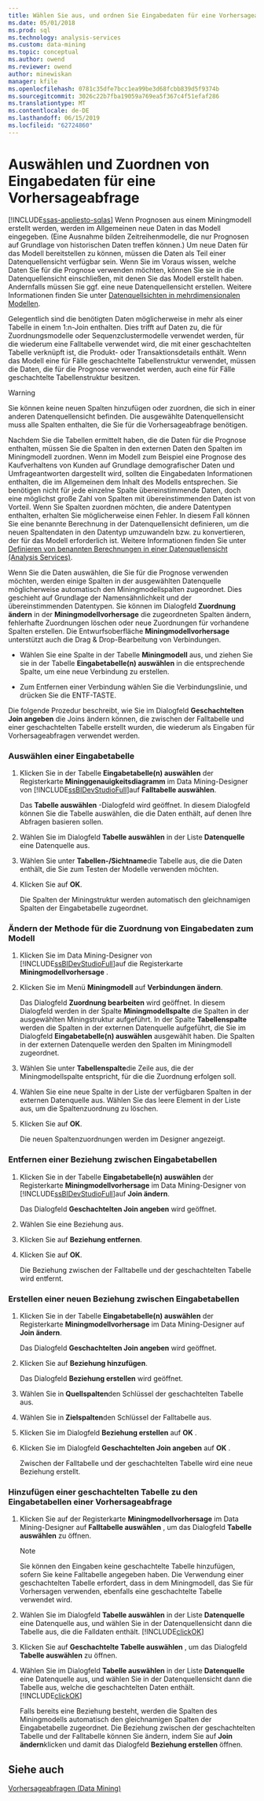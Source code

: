```yaml
---
title: Wählen Sie aus, und ordnen Sie Eingabedaten für eine Vorhersageabfrage | Microsoft-Dokumentation
ms.date: 05/01/2018
ms.prod: sql
ms.technology: analysis-services
ms.custom: data-mining
ms.topic: conceptual
ms.author: owend
ms.reviewer: owend
author: minewiskan
manager: kfile
ms.openlocfilehash: 0781c35dfe7bcc1ea99be3d68fcbb839d5f9374b
ms.sourcegitcommit: 3026c22b7fba19059a769ea5f367c4f51efaf286
ms.translationtype: MT
ms.contentlocale: de-DE
ms.lasthandoff: 06/15/2019
ms.locfileid: "62724860"
---
```

# <a name="choose-and-map-input-data-for-a-prediction-query"></a>Auswählen und Zuordnen von Eingabedaten für eine Vorhersageabfrage
[!INCLUDE[ssas-appliesto-sqlas](../../includes/ssas-appliesto-sqlas.md)]
  Wenn Prognosen aus einem Miningmodell erstellt werden, werden im Allgemeinen neue Daten in das Modell eingegeben. (Eine Ausnahme bilden Zeitreihenmodelle, die nur Prognosen auf Grundlage von historischen Daten treffen können.) Um neue Daten für das Modell bereitstellen zu können, müssen die Daten als Teil einer Datenquellensicht verfügbar sein. Wenn Sie im Voraus wissen, welche Daten Sie für die Prognose verwenden möchten, können Sie sie in die Datenquellensicht einschließen, mit denen Sie das Modell erstellt haben. Andernfalls müssen Sie ggf. eine neue Datenquellensicht erstellen. Weitere Informationen finden Sie unter [Datenquellsichten in mehrdimensionalen Modellen](../../analysis-services/multidimensional-models/data-source-views-in-multidimensional-models.md).  
  
 Gelegentlich sind die benötigten Daten möglicherweise in mehr als einer Tabelle in einem 1:n-Join enthalten. Dies trifft auf Daten zu, die für Zuordnungsmodelle oder Sequenzclustermodelle verwendet werden, für die wiederum eine Falltabelle verwendet wird, die mit einer geschachtelten Tabelle verknüpft ist, die Produkt- oder Transaktionsdetails enthält. Wenn das Modell eine für Fälle geschachtelte Tabellenstruktur verwendet, müssen die Daten, die für die Prognose verwendet werden, auch eine für Fälle geschachtelte Tabellenstruktur besitzen.  
  
> [!WARNING]  
>  Sie können keine neuen Spalten hinzufügen oder zuordnen, die sich in einer anderen Datenquellensicht befinden. Die ausgewählte Datenquellensicht muss alle Spalten enthalten, die Sie für die Vorhersageabfrage benötigen.  
  
 Nachdem Sie die Tabellen ermittelt haben, die die Daten für die Prognose enthalten, müssen Sie die Spalten in den externen Daten den Spalten im Miningmodell zuordnen. Wenn im Modell zum Beispiel eine Prognose des Kaufverhaltens von Kunden auf Grundlage demografischer Daten und Umfrageantworten dargestellt wird, sollten die Eingabedaten Informationen enthalten, die im Allgemeinen dem Inhalt des Modells entsprechen. Sie benötigen nicht für jede einzelne Spalte übereinstimmende Daten, doch eine möglichst große Zahl von Spalten mit übereinstimmenden Daten ist von Vorteil. Wenn Sie Spalten zuordnen möchten, die andere Datentypen enthalten, erhalten Sie möglicherweise einen Fehler. In diesem Fall können Sie eine benannte Berechnung in der Datenquellensicht definieren, um die neuen Spaltendaten in den Datentyp umzuwandeln bzw. zu konvertieren, der für das Modell erforderlich ist. Weitere Informationen finden Sie unter [Definieren von benannten Berechnungen in einer Datenquellensicht &#40;Analysis Services&#41;](../../analysis-services/multidimensional-models/define-named-calculations-in-a-data-source-view-analysis-services.md).  
  
 Wenn Sie die Daten auswählen, die Sie für die Prognose verwenden möchten, werden einige Spalten in der ausgewählten Datenquelle möglicherweise automatisch den Miningmodellspalten zugeordnet. Dies geschieht auf Grundlage der Namensähnlichkeit und der übereinstimmenden Datentypen. Sie können im Dialogfeld **Zuordnung ändern** in der **Miningmodellvorhersage** die zugeordneten Spalten ändern, fehlerhafte Zuordnungen löschen oder neue Zuordnungen für vorhandene Spalten erstellen. Die Entwurfsoberfläche **Miningmodellvorhersage** unterstützt auch die Drag &amp; Drop-Bearbeitung von Verbindungen.  
  
-   Wählen Sie eine Spalte in der Tabelle **Miningmodell** aus, und ziehen Sie sie in der Tabelle **Eingabetabelle(n) auswählen** in die entsprechende Spalte, um eine neue Verbindung zu erstellen.  
  
-   Zum Entfernen einer Verbindung wählen Sie die Verbindungslinie, und drücken Sie die ENTF-TASTE.  
  
 Die folgende Prozedur beschreibt, wie Sie im Dialogfeld **Geschachtelten Join angeben** die Joins ändern können, die zwischen der Falltabelle und einer geschachtelten Tabelle erstellt wurden, die wiederum als Eingaben für Vorhersageabfragen verwendet werden.  
  
### <a name="select-an-input-table"></a>Auswählen einer Eingabetabelle  
  
1.  Klicken Sie in der Tabelle **Eingabetabelle(n) auswählen** der Registerkarte **Mininggenauigkeitsdiagramm** im Data Mining-Designer von [!INCLUDE[ssBIDevStudioFull](../../includes/ssbidevstudiofull-md.md)]auf **Falltabelle auswählen**.  
  
     Das **Tabelle auswählen** -Dialogfeld wird geöffnet. In diesem Dialogfeld können Sie die Tabelle auswählen, die die Daten enthält, auf denen Ihre Abfragen basieren sollen.  
  
2.  Wählen Sie im Dialogfeld **Tabelle auswählen** in der Liste **Datenquelle** eine Datenquelle aus.  
  
3.  Wählen Sie unter **Tabellen-/Sichtname**die Tabelle aus, die die Daten enthält, die Sie zum Testen der Modelle verwenden möchten.  
  
4.  Klicken Sie auf **OK**.  
  
     Die Spalten der Miningstruktur werden automatisch den gleichnamigen Spalten der Eingabetabelle zugeordnet.  
  
### <a name="change-the-way-that-input-data-is-mapped-to-the-model"></a>Ändern der Methode für die Zuordnung von Eingabedaten zum Modell  
  
1.  Klicken Sie im Data Mining-Designer von [!INCLUDE[ssBIDevStudioFull](../../includes/ssbidevstudiofull-md.md)]auf die Registerkarte **Miningmodellvorhersage** .  
  
2.  Klicken Sie im Menü **Miningmodell** auf **Verbindungen ändern**.  
  
     Das Dialogfeld **Zuordnung bearbeiten** wird geöffnet. In diesem Dialogfeld werden in der Spalte **Miningmodellspalte** die Spalten in der ausgewählten Miningstruktur aufgeführt. In der Spalte **Tabellenspalte** werden die Spalten in der externen Datenquelle aufgeführt, die Sie im Dialogfeld **Eingabetabelle(n) auswählen** ausgewählt haben. Die Spalten in der externen Datenquelle werden den Spalten im Miningmodell zugeordnet.  
  
3.  Wählen Sie unter **Tabellenspalte**die Zeile aus, die der Miningmodellspalte entspricht, für die die Zuordnung erfolgen soll.  
  
4.  Wählen Sie eine neue Spalte in der Liste der verfügbaren Spalten in der externen Datenquelle aus. Wählen Sie das leere Element in der Liste aus, um die Spaltenzuordnung zu löschen.  
  
5.  Klicken Sie auf **OK**.  
  
     Die neuen Spaltenzuordnungen werden im Designer angezeigt.  
  
### <a name="remove-a-relationship-between-input-tables"></a>Entfernen einer Beziehung zwischen Eingabetabellen  
  
1.  Klicken Sie in der Tabelle **Eingabetabelle(n) auswählen** der Registerkarte **Miningmodellvorhersage** im Data Mining-Designer von [!INCLUDE[ssBIDevStudioFull](../../includes/ssbidevstudiofull-md.md)]auf **Join ändern**.  
  
     Das Dialogfeld **Geschachtelten Join angeben** wird geöffnet.  
  
2.  Wählen Sie eine Beziehung aus.  
  
3.  Klicken Sie auf **Beziehung entfernen**.  
  
4.  Klicken Sie auf **OK**.  
  
     Die Beziehung zwischen der Falltabelle und der geschachtelten Tabelle wird entfernt.  
  
### <a name="create-a-new-relationship-between-input-tables"></a>Erstellen einer neuen Beziehung zwischen Eingabetabellen  
  
1.  Klicken Sie in der Tabelle **Eingabetabelle(n) auswählen** der Registerkarte **Miningmodellvorhersage** im Data Mining-Designer auf **Join ändern**.  
  
     Das Dialogfeld **Geschachtelten Join angeben** wird geöffnet.  
  
2.  Klicken Sie auf **Beziehung hinzufügen**.  
  
     Das Dialogfeld **Beziehung erstellen** wird geöffnet.  
  
3.  Wählen Sie in **Quellspalten**den Schlüssel der geschachtelten Tabelle aus.  
  
4.  Wählen Sie in **Zielspalten**den Schlüssel der Falltabelle aus.  
  
5.  Klicken Sie im Dialogfeld **Beziehung erstellen** auf **OK** .  
  
6.  Klicken Sie im Dialogfeld **Geschachtelten Join angeben** auf **OK** .  
  
     Zwischen der Falltabelle und der geschachtelten Tabelle wird eine neue Beziehung erstellt.  
  
### <a name="add-a-nested-table-to-the-input-tables-of-a-prediction-query"></a>Hinzufügen einer geschachtelten Tabelle zu den Eingabetabellen einer Vorhersageabfrage  
  
1.  Klicken Sie auf der Registerkarte **Miningmodellvorhersage** im Data Mining-Designer auf **Falltabelle auswählen** , um das Dialogfeld **Tabelle auswählen** zu öffnen.  
  
    > [!NOTE]  
    >  Sie können den Eingaben keine geschachtelte Tabelle hinzufügen, sofern Sie keine Falltabelle angegeben haben. Die Verwendung einer geschachtelten Tabelle erfordert, dass in dem Miningmodell, das Sie für Vorhersagen verwenden, ebenfalls eine geschachtelte Tabelle verwendet wird.  
  
2.  Wählen Sie im Dialogfeld **Tabelle auswählen** in der Liste **Datenquelle** eine Datenquelle aus, und wählen Sie in der Datenquellensicht dann die Tabelle aus, die die Falldaten enthält. [!INCLUDE[clickOK](../../includes/clickok-md.md)]  
  
3.  Klicken Sie auf **Geschachtelte Tabelle auswählen** , um das Dialogfeld **Tabelle auswählen** zu öffnen.  
  
4.  Wählen Sie im Dialogfeld **Tabelle auswählen** in der Liste **Datenquelle** eine Datenquelle aus, und wählen Sie in der Datenquellensicht dann die Tabelle aus, welche die geschachtelten Daten enthält. [!INCLUDE[clickOK](../../includes/clickok-md.md)]  
  
     Falls bereits eine Beziehung besteht, werden die Spalten des Miningmodells automatisch den gleichnamigen Spalten der Eingabetabelle zugeordnet. Die Beziehung zwischen der geschachtelten Tabelle und der Falltabelle können Sie ändern, indem Sie auf **Join ändern**klicken und damit das Dialogfeld **Beziehung erstellen** öffnen.  
  
## <a name="see-also"></a>Siehe auch  
 [Vorhersageabfragen &#40;Data Mining&#41;](../../analysis-services/data-mining/prediction-queries-data-mining.md)  
  
  
